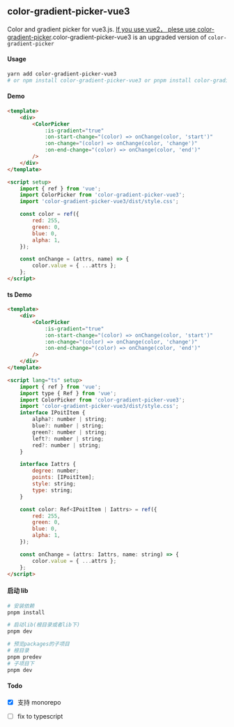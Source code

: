 <!--
 * @Descripttion:
 * @version:
 * @Author: June
 * @Date: 2023-03-17 22:02:02
 * @LastEditors: June
 * @LastEditTime: 2023-05-10 16:13:15
-->

## color-gradient-picker-vue3

Color and gradient picker for vue3.js. [If you use vue2， plese use color-gradient-picker](https://github.com/arthay/vue-color-gradient-picker).color-gradient-picker-vue3 is an upgraded version of `color-gradient-picker`

#### Usage

```bash
yarn add color-gradient-picker-vue3
# or npm install color-gradient-picker-vue3 or pnpm install color-gradient-picker-vue3
```

#### Demo

```html
<template>
    <div>
        <ColorPicker
            :is-gradient="true"
            :on-start-change="(color) => onChange(color, 'start')"
            :on-change="(color) => onChange(color, 'change')"
            :on-end-change="(color) => onChange(color, 'end')"
        />
    </div>
</template>

<script setup>
    import { ref } from 'vue';
    import ColorPicker from 'color-gradient-picker-vue3';
    import 'color-gradient-picker-vue3/dist/style.css';

    const color = ref({
        red: 255,
        green: 0,
        blue: 0,
        alpha: 1,
    });

    const onChange = (attrs, name) => {
        color.value = { ...attrs };
    };
</script>
```

#### ts Demo

```html
<template>
    <div>
        <ColorPicker
            :is-gradient="true"
            :on-start-change="(color) => onChange(color, 'start')"
            :on-change="(color) => onChange(color, 'change')"
            :on-end-change="(color) => onChange(color, 'end')"
        />
    </div>
</template>

<script lang="ts" setup>
    import { ref } from 'vue';
    import type { Ref } from 'vue';
    import ColorPicker from 'color-gradient-picker-vue3';
    import 'color-gradient-picker-vue3/dist/style.css';
    interface IPoitItem {
        alpha?: number | string;
        blue?: number | string;
        green?: number | string;
        left?: number | string;
        red?: number | string;
    }

    interface Iattrs {
        degree: number;
        points: [IPoitItem];
        style: string;
        type: string;
    }

    const color: Ref<IPoitItem | Iattrs> = ref({
        red: 255,
        green: 0,
        blue: 0,
        alpha: 1,
    });

    const onChange = (attrs: Iattrs, name: string) => {
        color.value = { ...attrs };
    };
</script>
```

#### 启动 lib

```bash
# 安装依赖
pnpm install

# 启动lib(根目录或者lib下)
pnpm dev

# 预览packages的子项目
# 根目录
pnpm predev
# 子项目下
pnpm dev
```

#### Todo

-   [x] 支持 monorepo

-   [ ] fix to typescript
